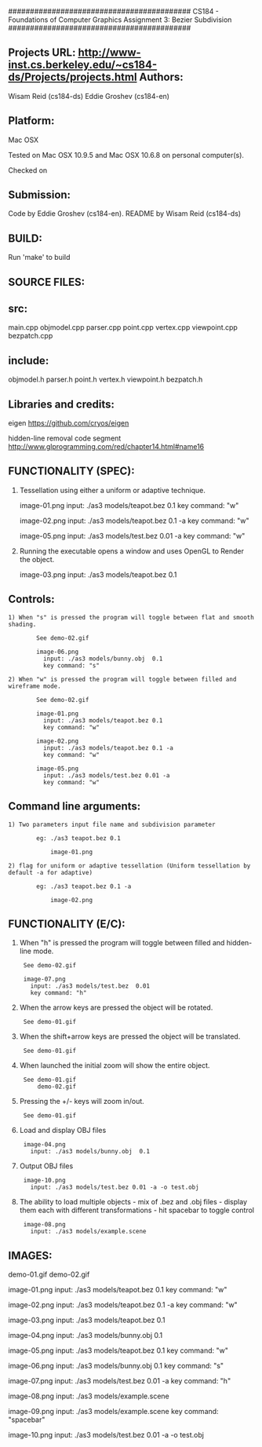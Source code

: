 ##########################################
CS184 - Foundations of Computer Graphics
Assignment 3: Bezier Subdivision
##########################################

Projects URL: http://www-inst.cs.berkeley.edu/~cs184-ds/Projects/projects.html
Authors:
----------
  Wisam Reid (cs184-ds)
  Eddie Groshev (cs184-en)

Platform:
-----------
  Mac OSX

  Tested on Mac OSX 10.9.5 and Mac OSX 10.6.8 on personal computer(s).

  Checked on

Submission:
-------------
  Code by Eddie Groshev (cs184-en).
  README by Wisam Reid (cs184-ds)

BUILD:
--------
  Run 'make' to build

SOURCE FILES:
---------------
  src:
  ---
  main.cpp
  objmodel.cpp
  parser.cpp
  point.cpp
  vertex.cpp
  viewpoint.cpp
  bezpatch.cpp

  include:
  -------
  objmodel.h
  parser.h
  point.h
  vertex.h
  viewpoint.h
  bezpatch.h

Libraries and credits:
------------------------
  eigen
    https://github.com/cryos/eigen

  hidden-line removal code segment
    http://www.glprogramming.com/red/chapter14.html#name16

FUNCTIONALITY (SPEC):
-----------------------

  1) Tessellation using either a uniform or adaptive technique.

        image-01.png
          input: ./as3 models/teapot.bez 0.1
          key command: "w"

        image-02.png
          input: ./as3 models/teapot.bez 0.1 -a
          key command: "w"

        image-05.png
          input: ./as3 models/test.bez 0.01 -a
          key command: "w"

  2) Running the executable opens a window and uses OpenGL to Render the object.

        image-03.png
          input: ./as3 models/teapot.bez 0.1

  Controls:
  --------

    1) When "s" is pressed the program will toggle between flat and smooth shading.

            See demo-02.gif

            image-06.png
              input: ./as3 models/bunny.obj  0.1
              key command: "s"

    2) When "w" is pressed the program will toggle between filled and wireframe mode.

            See demo-02.gif

            image-01.png
              input: ./as3 models/teapot.bez 0.1
              key command: "w"

            image-02.png
              input: ./as3 models/teapot.bez 0.1 -a
              key command: "w"

            image-05.png
              input: ./as3 models/test.bez 0.01 -a
              key command: "w"

  Command line arguments:
  ----------------------

    1) Two parameters input file name and subdivision parameter

            eg: ./as3 teapot.bez 0.1

                image-01.png

    2) flag for uniform or adaptive tessellation (Uniform tessellation by default -a for adaptive)

            eg: ./as3 teapot.bez 0.1 -a

                image-02.png


FUNCTIONALITY (E/C):
----------------------

  1) When "h" is pressed the program will toggle between filled and hidden-line mode.

          See demo-02.gif

          image-07.png
            input: ./as3 models/test.bez  0.01
            key command: "h"

  2) When the arrow keys are pressed the object will be rotated.

          See demo-01.gif

  3) When the shift+arrow keys are pressed the object will be translated.

          See demo-01.gif

  4) When launched the initial zoom will show the entire object.

          See demo-01.gif
              demo-02.gif

  5) Pressing the +/- keys will zoom in/out.

          See demo-01.gif

  6) Load and display OBJ files

          image-04.png
            input: ./as3 models/bunny.obj  0.1

  7) Output OBJ files

          image-10.png
            input: ./as3 models/test.bez 0.01 -a -o test.obj

  8) The ability to load multiple objects
    - mix of .bez and .obj files
    - display them each with different transformations
    - hit spacebar to toggle control

          image-08.png
            input: ./as3 models/example.scene


IMAGES:
---------

demo-01.gif
demo-02.gif

image-01.png
  input: ./as3 models/teapot.bez 0.1
  key command: "w"

image-02.png
  input: ./as3 models/teapot.bez 0.1 -a
  key command: "w"

image-03.png
  input: ./as3 models/teapot.bez 0.1

image-04.png
  input: ./as3 models/bunny.obj 0.1

image-05.png
  input: ./as3 models/teapot.bez 0.1
  key command: "w"

image-06.png
  input: ./as3 models/bunny.obj  0.1
  key command: "s"

image-07.png
  input: ./as3 models/test.bez  0.01 -a
  key command: "h"

image-08.png
  input: ./as3 models/example.scene

image-09.png
  input: ./as3 models/example.scene
  key command: "spacebar"

image-10.png
  input: ./as3 models/test.bez 0.01 -a -o test.obj
